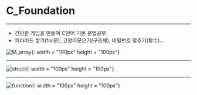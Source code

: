 # C_Foundation
***
- 간단한 게임을 만들며 C언어 기본 문법공부.
- 피라미드 쌓기(for문), 고양이모으기(구조체), 비밀번호 맞추기(함수)...

![M_array](https://user-images.githubusercontent.com/80504740/112957891-dcb8c180-917c-11eb-978e-4bb7e274935b.png){: width = "100px" height = "100px"}
***
![struct](https://user-images.githubusercontent.com/80504740/112957898-de828500-917c-11eb-858a-3e900b97acf3.png){: width = "100px" height = "100px"}
***
![function](https://user-images.githubusercontent.com/80504740/112957904-e04c4880-917c-11eb-9075-50a082d66a69.png){: width = "100px" height = "100px"}

